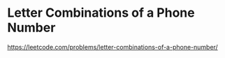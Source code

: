 # Letter Combinations of a Phone Number

https://leetcode.com/problems/letter-combinations-of-a-phone-number/